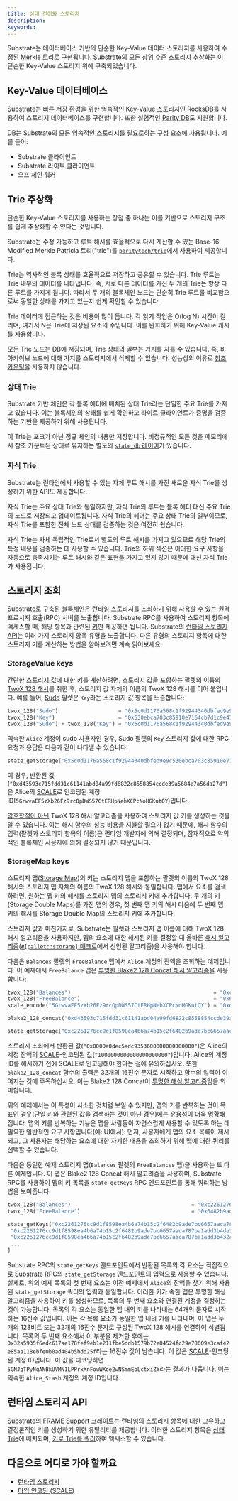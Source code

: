 ```yaml
---
title: 상태 전이와 스토리지
description:
keywords:
---
```


Substrate는 데이터베이스 기반의 단순한 Key-Value 데이터 스토리지를 사용하여 수정된 Merkle 트리로 구현됩니다.
Substrate의 모든 [상위 수준 스토리지 추상화](/build/runtime-storage)는 이 단순한 Key-Value 스토리지 위에 구축되었습니다.

## Key-Value 데이터베이스

Substrate는 빠른 저장 환경을 위한 영속적인 Key-Value 스토리지인 [RocksDB](https://rocksdb.org/)를 사용하여 스토리지 데이터베이스를 구현합니다. 또한 실험적인 [Parity DB](https://github.com/paritytech/parity-db)도 지원합니다.

DB는 Substrate의 모든 영속적인 스토리지를 필요로하는 구성 요소에 사용됩니다. 예를 들어:

- Substrate 클라이언트
- Substrate 라이트 클라이언트
- 오프 체인 워커

## Trie 추상화

단순한 Key-Value 스토리지를 사용하는 장점 중 하나는 이를 기반으로 스토리지 구조를 쉽게 추상화할 수 있다는 것입니다.

Substrate는 수정 가능하고 루트 해시를 효율적으로 다시 계산할 수 있는 Base-16 Modified Merkle Patricia 트리("trie")를 [`paritytech/trie`](https://github.com/paritytech/trie)에서 사용하여 제공합니다.

Trie는 역사적인 블록 상태를 효율적으로 저장하고 공유할 수 있습니다. Trie 루트는 Trie 내부의 데이터를 나타냅니다. 즉, 서로 다른 데이터를 가진 두 개의 Trie는 항상 다른 루트를 가지게 됩니다.
따라서 두 개의 블록체인 노드는 단순히 Trie 루트를 비교함으로써 동일한 상태를 가지고 있는지 쉽게 확인할 수 있습니다.

Trie 데이터에 접근하는 것은 비용이 많이 듭니다.
각 읽기 작업은 O(log N) 시간이 걸리며, 여기서 N은 Trie에 저장된 요소의 수입니다. 이를 완화하기 위해 Key-Value 캐시를 사용합니다.

모든 Trie 노드는 DB에 저장되며, Trie 상태의 일부는 가지를 자를 수 있습니다. 즉, 비아카이브 노드에 대해 가지를 스토리지에서 삭제할 수 있습니다.
성능상의 이유로 [참조 카운팅](http://en.wikipedia.org/wiki/Reference_counting)을 사용하지 않습니다.

### 상태 Trie

Substrate 기반 체인은 각 블록 헤더에 배치된 상태 Trie라는 단일한 주요 Trie를 가지고 있습니다.
이는 블록체인의 상태를 쉽게 확인하고 라이트 클라이언트가 증명을 검증하는 기반을 제공하기 위해 사용됩니다.

이 Trie는 포크가 아닌 정규 체인의 내용만 저장합니다.
비정규적인 모든 것을 메모리에서 참조 카운트된 상태로 유지하는 별도의 [`state_db` 레이어](https://paritytech.github.io/substrate/master/sc_state_db/index.html)가 있습니다.

### 자식 Trie

Substrate는 런타임에서 사용할 수 있는 자체 루트 해시를 가진 새로운 자식 Trie를 생성하기 위한 API도 제공합니다.

자식 Trie는 주요 상태 Trie와 동일하지만, 자식 Trie의 루트는 블록 헤더 대신 주요 Trie의 노드로 저장되고 업데이트됩니다.
자식 Trie의 헤더는 주요 상태 Trie의 일부이므로, 자식 Trie를 포함한 전체 노드 상태를 검증하는 것은 여전히 쉽습니다.

자식 Trie는 자체 독립적인 Trie로서 별도의 루트 해시를 가지고 있으므로 해당 Trie의 특정 내용을 검증하는 데 사용할 수 있습니다.
Trie의 하위 섹션은 이러한 요구 사항을 자동으로 충족시키는 루트 해시와 같은 표현을 가지고 있지 않기 때문에 대신 자식 Trie가 사용됩니다.

## 스토리지 조회

Substrate로 구축된 블록체인은 런타임 스토리지를 조회하기 위해 사용할 수 있는 원격 프로시저 호출(RPC) 서버를 노출합니다. Substrate RPC를 사용하여 스토리지 항목에 액세스할 때, 해당 항목과 관련된 [키](#Key-Value-데이터베이스)만 제공하면 됩니다.
Substrate의 [런타임 스토리지 API](/build/runtime-storage)는 여러 가지 스토리지 항목 유형을 노출합니다. 다른 유형의 스토리지 항목에 대한 스토리지 키를 계산하는 방법을 알아보려면 계속 읽어보세요.

### StorageValue keys

간단한 [스토리지 값](/build/runtime-storage#스토리지-값)에 대한 키를 계산하려면, 스토리지 값을 포함하는 팔렛의 이름의 [TwoX 128 해시](https://github.com/Cyan4973/xxHash)를 취한 후, 스토리지 값 자체의 이름의 TwoX 128 해시를 이어 붙입니다.
예를 들어, [Sudo](https://paritytech.github.io/substrate/master/pallet_sudo/index.html) 팔렛은 `Key`라는 스토리지 값 항목을 노출합니다:

```rust
twox_128("Sudo")                   = "0x5c0d1176a568c1f92944340dbfed9e9c"
twox_128("Key")                    = "0x530ebca703c85910e7164cb7d1c9e47b"
twox_128("Sudo") + twox_128("Key") = "0x5c0d1176a568c1f92944340dbfed9e9c530ebca703c85910e7164cb7d1c9e47b"
```

익숙한 `Alice` 계정이 sudo 사용자인 경우, Sudo 팔렛의 `Key` 스토리지 값에 대한 RPC 요청과 응답은 다음과 같이 나타낼 수 있습니다:

```rust
state_getStorage("0x5c0d1176a568c1f92944340dbfed9e9c530ebca703c85910e7164cb7d1c9e47b") = "0xd43593c715fdd31c61141abd04a99fd6822c8558854ccde39a5684e7a56da27d"
```

이 경우, 반환된 값(`"0xd43593c715fdd31c61141abd04a99fd6822c8558854ccde39a5684e7a56da27d"`)은 Alice의 [SCALE](/reference/scale-codec)로 인코딩된 계정 ID(`5GrwvaEF5zXb26Fz9rcQpDWS57CtERHpNehXCPcNoHGKutQY`)입니다.

[암호학적이 아닌](/build/runtime-storage#암호학적-해시-알고리즘) TwoX 128 해시 알고리즘을 사용하여 스토리지 값 키를 생성하는 것을 알 수 있습니다.
이는 해시 함수의 성능 비용을 지불할 필요가 없기 때문에, 해시 함수의 입력(팔렛과 스토리지 항목의 이름)은 런타임 개발자에 의해 결정되며, 잠재적으로 악의적인 블록체인 사용자에 의해 결정되지 않기 때문입니다.

### StorageMap keys

스토리지 맵([Storage Map](/build/runtime-storage#스토리지-맵))의 키는 스토리지 맵을 포함하는 팔렛의 이름의 TwoX 128 해시와 스토리지 맵 자체의 이름의 TwoX 128 해시와 동일합니다.
맵에서 요소를 검색하려면, 원하는 맵 키의 해시를 스토리지 맵의 스토리지 키에 추가합니다.
두 개의 키(Storage Double Maps)를 가진 맵의 경우, 첫 번째 맵 키의 해시 다음에 두 번째 맵 키의 해시를 Storage Double Map의 스토리지 키에 추가합니다.

스토리지 값과 마찬가지로, Substrate는 팔렛과 스토리지 맵 이름에 대해 TwoX 128 해시 알고리즘을 사용하지만, 맵의 요소에 대한 해시된 키를 결정할 때 올바른 [해시 알고리즘](/build/runtime-storage#해시-알고리즘)([`#[pallet::storage]` 매크로](/build/runtime-storage#선언-스토리지-항목)에서 선언된 알고리즘)을 사용해야 합니다.

다음은 `Balances` 팔렛의 `FreeBalance` 맵에서 `Alice` 계정의 잔액을 조회하는 예제입니다.
이 예제에서 `FreeBalance` 맵은 [투명한 Blake2 128 Concat 해시 알고리즘](/build/runtime-storage#투명한-해싱-알고리즘)을 사용합니다:

```rust
twox_128("Balances")                                             = "0xc2261276cc9d1f8598ea4b6a74b15c2f"
twox_128("FreeBalance")                                          = "0x6482b9ade7bc6657aaca787ba1add3b4"
scale_encode("5GrwvaEF5zXb26Fz9rcQpDWS57CtERHpNehXCPcNoHGKutQY") = "0xd43593c715fdd31c61141abd04a99fd6822c8558854ccde39a5684e7a56da27d"

blake2_128_concat("0xd43593c715fdd31c61141abd04a99fd6822c8558854ccde39a5684e7a56da27d") = "0xde1e86a9a8c739864cf3cc5ec2bea59fd43593c715fdd31c61141abd04a99fd6822c8558854ccde39a5684e7a56da27d"

state_getStorage("0xc2261276cc9d1f8598ea4b6a74b15c2f6482b9ade7bc6657aaca787ba1add3b4de1e86a9a8c739864cf3cc5ec2bea59fd43593c715fdd31c61141abd04a99fd6822c8558854ccde39a5684e7a56da27d") = "0x0000a0dec5adc9353600000000000000"
```

스토리지 조회에서 반환된 값(`"0x0000a0dec5adc9353600000000000000"`)은 Alice의 계정 잔액의 [SCALE](/reference/scale-codec/)-인코딩된 값(`"1000000000000000000000"`)입니다.
Alice의 계정 ID를 해시하기 전에 SCALE로 인코딩해야 한다는 점에 유의하십시오.
또한 `blake2_128_concat` 함수의 출력은 32개의 16진수 문자로 시작하고 함수의 입력이 이어지는 것에 주목하십시오.
이는 Blake2 128 Concat이 [투명한 해싱 알고리즘](/build/runtime-storage#투명한-해싱-알고리즘)임을 의미합니다.

위의 예제에서는 이 특성이 사소한 것처럼 보일 수 있지만, 맵의 키를 반복하는 것이 목표인 경우(단일 키와 관련된 값을 검색하는 것이 아닌 경우)에는 유용성이 더욱 명확해집니다.
맵의 키를 반복하는 기능은 맵을 사람들이 자연스럽게 사용할 수 있도록 하는 데 필요한 일반적인 요구 사항입니다(예: UI에서): 먼저, 사용자에게 맵의 요소 목록이 제시되고, 그 사용자는 해당하는 요소에 대한 자세한 내용을 조회하기 위해 맵에 대한 쿼리를 선택할 수 있습니다.

다음은 동일한 예제 스토리지 맵(`Balances` 팔렛의 `FreeBalances` 맵)을 사용하는 또 다른 예제입니다. 이 맵은 Blake2 128 Concat 해시 알고리즘을 사용하며, Substrate RPC를 사용하여 맵의 키 목록을 `state_getKeys` RPC 엔드포인트를 통해 쿼리하는 방법을 보여줍니다:

```rust
twox_128("Balances")                                      = "0xc2261276cc9d1f8598ea4b6a74b15c2f"
twox_128("FreeBalance")                                   = "0x6482b9ade7bc6657aaca787ba1add3b4"

state_getKeys("0xc2261276cc9d1f8598ea4b6a74b15c2f6482b9ade7bc6657aaca787ba1add3b4") = [
 "0xc2261276cc9d1f8598ea4b6a74b15c2f6482b9ade7bc6657aaca787ba1add3b4de1e86a9a8c739864cf3cc5ec2bea59fd43593c715fdd31c61141abd04a99fd6822c8558854ccde39a5684e7a56da27d",
 "0xc2261276cc9d1f8598ea4b6a74b15c2f6482b9ade7bc6657aaca787ba1add3b432a5935f6edc617ae178fef9eb1e211fbe5ddb1579b72e84524fc29e78609e3caf42e85aa118ebfe0b0ad404b5bdd25f",
 ...
]
```

Substrate RPC의 `state_getKeys` 엔드포인트에서 반환된 목록의 각 요소는 직접적으로 Substrate RPC의 `state_getStorage` 엔드포인트의 입력으로 사용할 수 있습니다.
실제로, 위의 예제 목록의 첫 번째 요소는 이전 예제에서 `Alice`의 잔액을 찾기 위해 사용된 `state_getStorage` 쿼리의 입력과 동일합니다.
이러한 키가 속한 맵은 투명한 해싱 알고리즘을 사용하여 키를 생성하므로, 목록의 두 번째 요소와 연결된 계정을 결정하는 것이 가능합니다.
목록의 각 요소는 동일한 맵 내의 키를 나타내는 64개의 문자로 시작하는 16진수 값입니다. 이는 각 목록 요소가 동일한 맵 내의 키를 나타내며, 이 맵은 두 개의 128비트 또는 32개의 16진수 문자로 구성된 TwoX 128 해시를 연결하여 식별됩니다.
목록의 두 번째 요소에서 이 부분을 제거한 후에는 `0x32a5935f6edc617ae178fef9eb1e211fbe5ddb1579b72e84524fc29e78609e3caf42e85aa118ebfe0b0ad404b5bdd25f`라는 16진수 값이 남습니다. 이 값은 [SCALE](/reference/scale-codec)-인코딩된 계정 ID입니다.
이 값을 디코딩하면 `5GNJqTPyNqANBkUVMN1LPPrxXnFouWXoe2wNSmmEoLctxiZY`라는 결과가 나옵니다. 이는 익숙한 `Alice_Stash` 계정의 계정 ID입니다.

## 런타임 스토리지 API

Substrate의 [FRAME Support 크레이트](https://paritytech.github.io/substrate/master/frame_support/index.html)는 런타임의 스토리지 항목에 대한 고유하고 결정론적인 키를 생성하기 위한 유틸리티를 제공합니다.
이러한 스토리지 항목은 [상태 Trie](#Trie-추상화)에 배치되며, [키로 Trie를 쿼리](#스토리지-조회)하여 액세스할 수 있습니다.

## 다음으로 어디로 가야 할까요

- [런타임 스토리지](/build/runtime-storage)
- [타입 인코딩 (SCALE)](/reference/scale-codec/)
